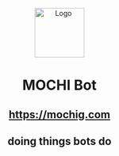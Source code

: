 <p align="center">
  <img src="https://mochig.com/icon.png" alt="Logo" width="100" height="100">
</p>

<h1 align="center">MOCHI Bot</h1>

<h2 align="center"><a href="https://mochig.com">https://mochig.com</a></h2>

<h2 align="center">doing things bots do</h2>
